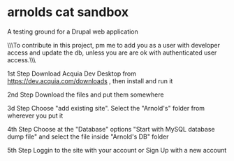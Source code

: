 # arnolds cat sandbox
A testing ground for a Drupal web application

\\\\\To contribute in this project, pm me to add you as a user with developer access and update the db, unless you are are ok with authenticated user access.\\\\\\

1st Step
Download Acquia Dev Desktop from https://dev.acquia.com/downloads , then install and run it

2nd Step
Download the files and put them somewhere

3d Step
Choose "add existing site". Select the "Arnold's" folder from wherever you put it

4th Step
Choose at the "Database" options "Start with MySQL database dump file" and select the file inside "Arnold's DB" folder

5th Step
Loggin to the site with your account or Sign Up with a new account
